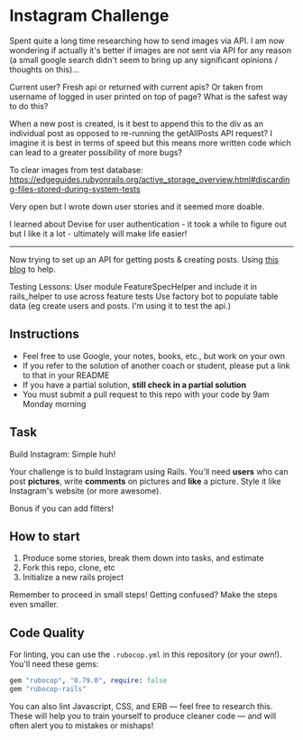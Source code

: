 Instagram Challenge
===================

Spent quite a long time researching how to send images via API. I am now wondering if actually it's better if images are *not* sent via API for any reason (a small google search didn't seem to bring up any significant opinions / thoughts on this)...

Current user? Fresh api or returned with current apis? Or taken from username of logged in user printed on top of page? What is the safest way to do this?

When a new post is created, is it best to append this to the div as an individual post as opposed to re-running the getAllPosts API request? I imagine it is best in terms of speed but this means more written code which can lead to a greater possibility of more bugs?

To clear images from test database:
https://edgeguides.rubyonrails.org/active_storage_overview.html#discarding-files-stored-during-system-tests
<!-- <div class="posts">
  <%# @posts.each do |post| %>
    <div class="each-post">
      <div class="post-details">
        <h4 class="post-username"><%#= post.user.username %></h4>
        <h5 class="post-timestamp"><%#= post.created_at.strftime("%H:%M %-d %B %Y")%></h5>
      </div>
      <div class="image">
        <%# if post.image.attached? %>
          <%#= image_tag post.image.variant(resize_to_fit: [210, 180]) %>
        <%# else %>
          <p>no picture this time!</p>
        <%# end %>
      </div>
      <div class="post-caption">
        <p><%#= post.caption %></p>
      </div>
      <div class="edit-del-links">
        <%# if post.user == current_user %>
          <%#= link_to 'Edit', edit_post_path(post.id) %>
          <%#= link_to 'Delete', post_path(post.id), method: "delete" %>
        <%# end %>
      </div>
    </div>
  <% end %>
</div> -->
Very open but I wrote down user stories and it seemed more doable.

I learned about Devise for user authentication - it took a while to figure out but I like it a lot - ultimately will make life easier!

-----------------
Now trying to set up an API for getting posts & creating posts. Using [this blog](https://www.digitalocean.com/community/tutorials/build-a-restful-json-api-with-rails-5-part-one) to help.

Testing Lessons:
User module FeatureSpecHelper and include it in rails_helper to use across feature tests
Use factory bot to populate table data (eg create users and posts. I'm using it to test the api.)

## Instructions

* Feel free to use Google, your notes, books, etc., but work on your own
* If you refer to the solution of another coach or student, please put a link to that in your README
* If you have a partial solution, **still check in a partial solution**
* You must submit a pull request to this repo with your code by 9am Monday morning

## Task

Build Instagram: Simple huh!

Your challenge is to build Instagram using Rails. You'll need **users** who can post **pictures**, write **comments** on pictures and **like** a picture. Style it like Instagram's website (or more awesome).

Bonus if you can add filters!

## How to start

1. Produce some stories, break them down into tasks, and estimate
2. Fork this repo, clone, etc
3. Initialize a new rails project

Remember to proceed in small steps! Getting confused? Make the steps even smaller.

## Code Quality

For linting, you can use the `.rubocop.yml` in this repository (or your own!).
You'll need these gems:

```ruby
gem "rubocop", "0.79.0", require: false
gem "rubocop-rails"
```

You can also lint Javascript, CSS, and ERB — feel free to research this. These
will help you to train yourself to produce cleaner code — and will often alert
you to mistakes or mishaps!
